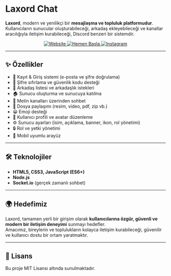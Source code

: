 # Laxord Chat

**Laxord**, modern ve yenilikçi bir **mesajlaşma ve topluluk platformudur**.  
Kullanıcıların sunucular oluşturabileceği, arkadaş ekleyebileceği ve kanallar aracılığıyla iletişim kurabileceği, Discord benzeri bir sistemdir.  

<p align="center">
  <a href="https://laxordsupport.github.io/" target="_blank">
    <img src="https://img.shields.io/badge/%20Web%20Sitemiz-00BFFF?style=for-the-badge&logo=google-chrome&logoColor=white" alt="Website">
  </a>
  <a href="https://laxord.onrender.com" target="_blank">
    <img src="https://img.shields.io/badge/Hemen%20Başla-000000?style=for-the-badge&logo=messenger&logoColor=white" alt="Hemen Başla">
  </a>
  <a href="https://instagram.com/laxordcom" target="_blank">
    <img src="https://img.shields.io/badge/Instagram-E4405F?style=for-the-badge&logo=instagram&logoColor=white" alt="Instagram">
  </a>
</p>

---

## ✨ Özellikler

- 🔐 Kayıt & Giriş sistemi (e-posta ve şifre doğrulama)  
- 🔑 Şifre sıfırlama ve güvenlik kodu desteği  
- 👥 Arkadaş listesi ve arkadaşlık istekleri  
- 🏠 Sunucu oluşturma ve sunucuya katılma  
- 💬 Metin kanalları üzerinden sohbet  
- 📂 Dosya paylaşımı (resim, video, pdf, zip vb.)  
- 😀 Emoji desteği  
- 🎨 Kullanıcı profili ve avatar düzenleme  
- ⚙️ Sunucu ayarları (isim, açıklama, banner, ikon, rol yönetimi)  
- 🔒 Rol ve yetki yönetimi  
- 📱 Mobil uyumlu arayüz  

---

## 🛠️ Teknolojiler

- **HTML5, CSS3, JavaScript (ES6+)**  
- **Node.js**  
- **Socket.io** (gerçek zamanlı sohbet)  

---

## 🌍 Hedefimiz

Laxord, tamamen yerli bir girişim olarak **kullanıcılarına özgür, güvenli ve modern bir iletişim deneyimi** sunmayı hedefler.  
Amacımız, bireylerin ve toplulukların kolayca iletişim kurabileceği, güvenilir ve kullanıcı dostu bir ortam yaratmaktır.  

---


## 📜 Lisans

Bu proje MIT Lisansı altında sunulmaktadır.  
